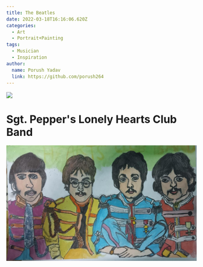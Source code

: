 ```yaml
---
title: The Beatles
date: 2022-03-18T16:16:06.620Z
categories:
  - Art
  - Portrait+Painting
tags:
  - Musician
  - Inspiration
author:
  name: Porush Yadav
  link: https://github.com/porush264
---
```


<img src='https://hits.seeyoufarm.com/api/count/incr/badge.svg?url=https%3A%2F%2Fporush264.github.io%2Fposts%2F2022%2F03%2F18%2Fthe-beatles%2F&count_bg=%2379C83D&title_bg=%23555555&icon=&icon_color=%23E7E7E7&title=hits&edge_flat=false' align=center><br>


# Sgt. Pepper's Lonely Hearts Club Band

![](/assets/img/whatsapp-image-2022-03-18-at-21.40.09.jpeg)